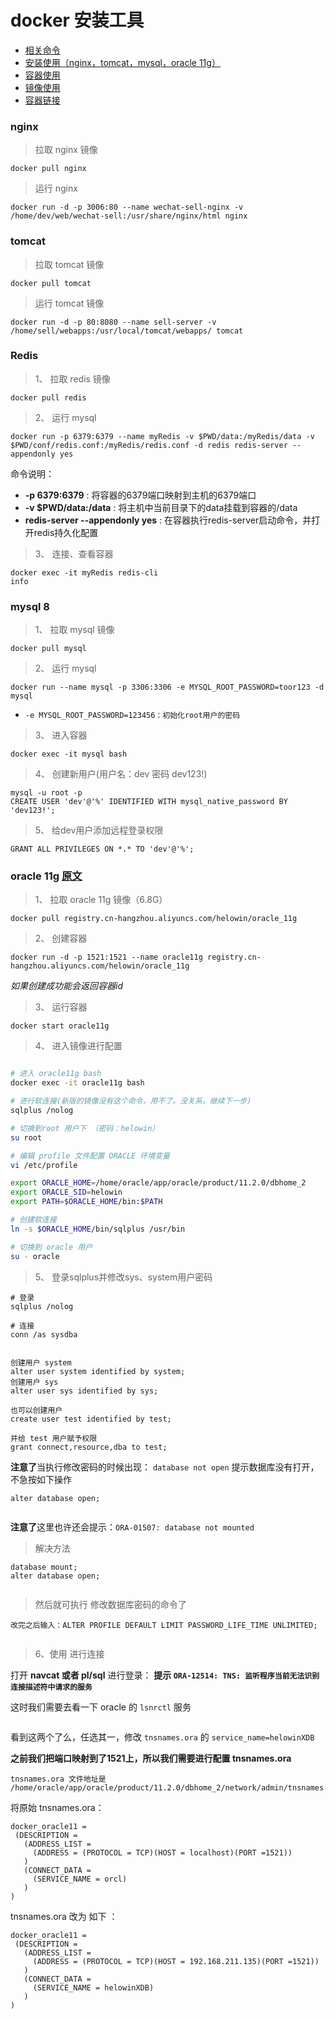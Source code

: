 # docker 安装工具

* [相关命令](./command.md)
* [安装使用（nginx，tomcat，mysql，oracle 11g）](./install.md)
* [容器使用](./container-usage.md)
* [镜像使用](./image-usage.md)
* [容器链接](./container-connection.md)


### nginx

> 拉取 nginx 镜像
        
    docker pull nginx

> 运行 nginx

    docker run -d -p 3006:80 --name wechat-sell-nginx -v /home/dev/web/wechat-sell:/usr/share/nginx/html nginx

### tomcat

> 拉取 tomcat 镜像

    docker pull tomcat

> 运行 tomcat 镜像

    docker run -d -p 80:8080 --name sell-server -v /home/sell/webapps:/usr/local/tomcat/webapps/ tomcat  

### Redis

> 1、 拉取 redis 镜像
    
    docker pull redis

> 2、 运行 mysql

    docker run -p 6379:6379 --name myRedis -v $PWD/data:/myRedis/data -v $PWD/conf/redis.conf:/myRedis/redis.conf -d redis redis-server --appendonly yes

命令说明：

- **-p 6379:6379** : 将容器的6379端口映射到主机的6379端口
- **-v $PWD/data:/data** : 将主机中当前目录下的data挂载到容器的/data
- **redis-server --appendonly yes** : 在容器执行redis-server启动命令，并打开redis持久化配置


> 3、 连接、查看容器

    docker exec -it myRedis redis-cli
    info

    
### mysql 8

> 1、 拉取 mysql 镜像
    
    docker pull mysql

> 2、 运行 mysql
    
    docker run --name mysql -p 3306:3306 -e MYSQL_ROOT_PASSWORD=toor123 -d mysql

* `-e MYSQL_ROOT_PASSWORD=123456：初始化root用户的密码`

> 3、 进入容器
    
    docker exec -it mysql bash

> 4、 创建新用户(用户名：dev 密码 dev123!)
    
    mysql -u root -p
    CREATE USER 'dev'@'%' IDENTIFIED WITH mysql_native_password BY 'dev123!';

> 5、 给dev用户添加远程登录权限

    GRANT ALL PRIVILEGES ON *.* TO 'dev'@'%';


### oracle 11g [原文](https://blog.csdn.net/qq_38380025/article/details/80647620)

> 1、 拉取 oracle 11g 镜像（6.8G）

	docker pull registry.cn-hangzhou.aliyuncs.com/helowin/oracle_11g

> 2、 创建容器 

	docker run -d -p 1521:1521 --name oracle11g registry.cn-hangzhou.aliyuncs.com/helowin/oracle_11g

_如果创建成功能会返回容器id_

> 3、 运行容器 

	docker start oracle11g

> 4、 进入镜像进行配置

```bash

# 进入 oracle11g bash
docker exec -it oracle11g bash

# 进行软连接(新版的镜像没有这个命令，用不了。没关系，继续下一步)
sqlplus /nolog 	

# 切换到root 用户下 （密码：helowin）
su root 					

# 编辑 profile 文件配置 ORACLE 环境变量
vi /etc/profile

export ORACLE_HOME=/home/oracle/app/oracle/product/11.2.0/dbhome_2
export ORACLE_SID=helowin
export PATH=$ORACLE_HOME/bin:$PATH

# 创建软连接
ln -s $ORACLE_HOME/bin/sqlplus /usr/bin 

# 切换到 oracle 用户
su - oracle

```

 > 5、 登录sqlplus并修改sys、system用户密码
	
	# 登录
	sqlplus /nolog
	
	# 连接
    conn /as sysdba

<img src="../imgs/docker-install-oracle11g.png" alt="" />

	创建用户 system
	alter user system identified by system;
	创建用户 sys
	alter user sys identified by sys;

	也可以创建用户  
	create user test identified by test;

	并给 test 用户赋予权限
	grant connect,resource,dba to test;

**注意了**当执行修改密码的时候出现： `database not open`  提示数据库没有打开，不急按如下操作

	alter database open;

<img src="../imgs/docker-install-oracle11g-1.png" alt="" />

**注意了**这里也许还会提示：`ORA-01507: database not mounted`

> 解决方法

    database mount;
	alter database open;

<img src="../imgs/docker-install-oracle11g-2.png" alt="" />

> 然后就可执行 修改数据库密码的命令了

    改完之后输入：ALTER PROFILE DEFAULT LIMIT PASSWORD_LIFE_TIME UNLIMITED;

<img src="../imgs/docker-install-oracle11g-3.png" alt="" />

> 6、使用  进行连接

打开 **navcat 或者 pl/sql** 进行登录： **提示 `ORA-12514: TNS: 监听程序当前无法识别连接描述符中请求的服务`**

这时我们需要去看一下 oracle 的 `lsnrctl` 服务

<img src="../imgs/docker-install-oracle11g-4.png" alt="" />

看到这两个了么，任选其一，修改 `tnsnames.ora` 的 `service_name=helowinXDB`


**之前我们把端口映射到了1521上，所以我们需要进行配置 tnsnames.ora**
	
	tnsnames.ora 文件地址是 /home/oracle/app/oracle/product/11.2.0/dbhome_2/network/admin/tnsnames.ora

将原始 tnsnames.ora：
```
docker_oracle11 =
 (DESCRIPTION =
   (ADDRESS_LIST =
     (ADDRESS = (PROTOCOL = TCP)(HOST = localhost)(PORT =1521))
   )
   (CONNECT_DATA =
     (SERVICE_NAME = orcl)
   )
)
```
tnsnames.ora 改为 如下 ：
```
docker_oracle11 =
 (DESCRIPTION =
   (ADDRESS_LIST =
     (ADDRESS = (PROTOCOL = TCP)(HOST = 192.168.211.135)(PORT =1521))
   )
   (CONNECT_DATA =
     (SERVICE_NAME = helowinXDB)
   )
)
```
